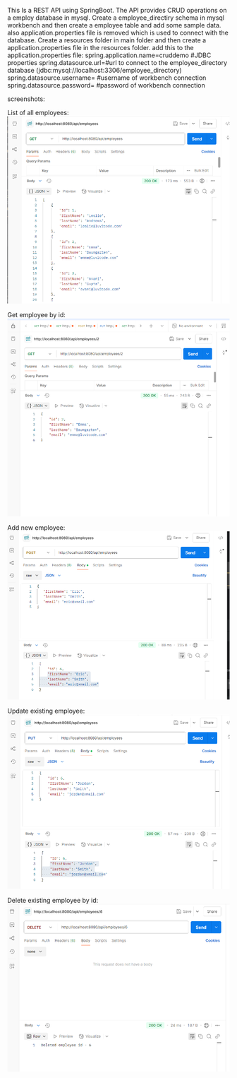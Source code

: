 This Is a REST API using SpringBoot.
The API provides CRUD operations on a employ database in mysql.
Create a employee_directiry schema in mysql workbench and then create a employee table and add some sample data.
also application.properties file is removed which is used to connect with the database.
Create a resources folder in main folder and then create a application.properties file in the resources folder.
add this to the application.properties file:
spring.application.name=cruddemo
#JDBC properties
spring.datasource.url=#url to connect to the employee_directory database (jdbc:mysql://localhost:3306/employee_directory)
spring.datasource.username= #username of workbench connection
spring.datasource.password= #password of workbench connection

screenshots:

List of all employees:
![img1](springrest1.png)

Get employee by id:
![img2](springrest2.png)

Add new employee:
![img3](springrest3.png)

Update existing employee:
![img4](springrest4.png)

Delete existing employee by id:
![img5](springrest5.png)
